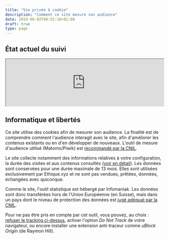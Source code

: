 ```yaml
---
title: "Vie privée & cookie"
description: "Comment ce site mesure son audience"
date: 2018-06-02T08:55:10+02:00
draft: true
type: page
---
```


## État actuel du suivi
<iframe width="100%" src="https://whoz.me/all/piwik/index.php?module=CoreAdminHome&action=optOut&language=fr&backgroundColor=&fontColor=&fontSize=&fontFamily=Helvetica"></iframe>

## Informatique et libertés

Ce site utilise des cookies afin de mesurer son audience. La finalité est de comprendre comment l'audience interagit avec le site, afin d'améliorer les contenus existants ou en d'en développer de nouveaux. L'outil de mesure d'audience utilisé (Matomo/Piwik) est [recommandé par la CNIL](https://www.cnil.fr/node/329).

Le site collecte notamment des informations relatives à votre configuration, la durée des visites et aux contenus consultés ([voir en détail](https://matomo.org/faq/general/faq_18254/)). Les données sont conservées pour une durée maximale de 13 mois. Elles sont utilisées exclusivement par Ethique.xyz et ne sont pas vendues, prêtées, données, échangées avec quiconque.

Comme le site, l'outil statistique est hébergé par Infomaniak. Les données sont donc transférées hors de l'Union Européenne (en Suisse), mais dans un pays dont le niveau de protection des données est [jugé adéquat par la CNIL](https://www.cnil.fr/fr/la-protection-des-donnees-dans-le-monde).

Pour ne pas être pris en compte par cet outil, vous pouvez, au choix&nbsp;: [refuser le tracking ci-dessus](#état-actuel-du-suivi), activer l'option *Do Not Track* de votre navigateur, ou encore installer une extension anti-traceur comme *uBlock Origin* (de Raymon Hill).
